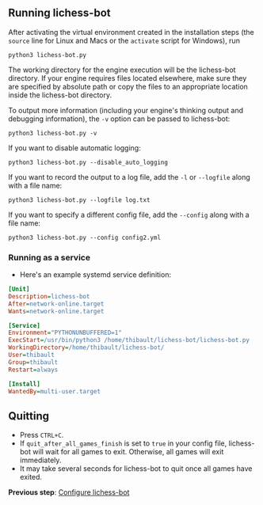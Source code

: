 ## Running lichess-bot
After activating the virtual environment created in the installation steps (the `source` line for Linux and Macs or the `activate` script for Windows), run
```
python3 lichess-bot.py
```
The working directory for the engine execution will be the lichess-bot directory. If your engine requires files located elsewhere, make sure they are specified by absolute path or copy the files to an appropriate location inside the lichess-bot directory.

To output more information (including your engine's thinking output and debugging information), the `-v` option can be passed to lichess-bot:
```
python3 lichess-bot.py -v
```

If you want to disable automatic logging:
```
python3 lichess-bot.py --disable_auto_logging
```

If you want to record the output to a log file, add the `-l` or `--logfile` along with a file name:
```
python3 lichess-bot.py --logfile log.txt
```

If you want to specify a different config file, add the `--config` along with a file name:
```
python3 lichess-bot.py --config config2.yml
```

### Running as a service
- Here's an example systemd service definition:
```ini
[Unit]
Description=lichess-bot
After=network-online.target
Wants=network-online.target

[Service]
Environment="PYTHONUNBUFFERED=1"
ExecStart=/usr/bin/python3 /home/thibault/lichess-bot/lichess-bot.py
WorkingDirectory=/home/thibault/lichess-bot/
User=thibault
Group=thibault
Restart=always

[Install]
WantedBy=multi-user.target
```

## Quitting
- Press `CTRL+C`.
- If `quit_after_all_games_finish` is set to `true` in your config file, lichess-bot will wait for all games to exit. Otherwise, all games will exit immediately.
- It may take several seconds for lichess-bot to quit once all games have exited.

**Previous step**: [Configure lichess-bot](https://github.com/lichess-bot-devs/lichess-bot/wiki/Configure-lichess-bot)
